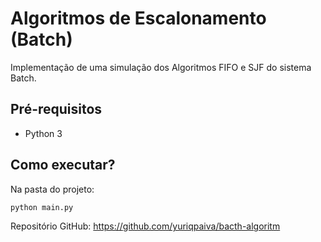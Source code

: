 # Algoritmos de Escalonamento (Batch)

Implementação de uma simulação dos Algoritmos FIFO e SJF do sistema Batch.

## Pré-requisitos 
- Python 3 

## Como executar?
Na pasta do projeto:
```sh
python main.py
```

Repositório GitHub: https://github.com/yuriqpaiva/bacth-algoritm